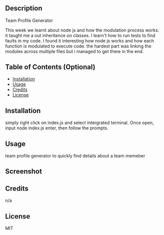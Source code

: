 # <Team Profile Generator>

## Description

Team Profile Generator

This week we learnt about node js and how the modulation process works. it taught me a out inheritence on classes. I learn't how to run tests to find faults in my code.
I found it interesting how node js works and how each function is modulated to execute code. the hardest part was linking the modules across multiple files but i managed to get there in the end.

## Table of Contents (Optional)

- [Installation](#installation)
- [Usage](#usage)
- [Credits](#credits)
- [License](#license)

## Installation

simply right click on index.js and select intergrated terminal. Once open, input node index.js enter, then follow the prompts.

## Usage

team profile generator to quickly find details about a team memeber

## Screenshot



## Credits

n/a

## License

MIT
